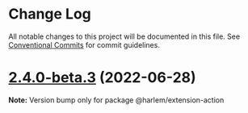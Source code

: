 # Change Log

All notable changes to this project will be documented in this file.
See [Conventional Commits](https://conventionalcommits.org) for commit guidelines.

# [2.4.0-beta.3](https://github.com/andrewcourtice/harlem/compare/v2.4.0-beta.2...v2.4.0-beta.3) (2022-06-28)

**Note:** Version bump only for package @harlem/extension-action
